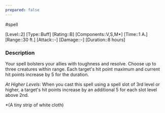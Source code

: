 ```yaml
---
prepared: false
---
```

#spell

[Level::2]
[Type::Buff]
[Rating::B]
[Components::V,S,M*]
[Time::1 A.]
[Range::30 ft.]
[Attack::\-]
[Damage::\-]
[Duration::8 hours]
### Description

Your spell bolsters your allies with toughness and resolve. Choose up to three creatures within range. Each target's hit point maximum and current hit points increase by 5 for the duration.

*At Higher Levels*: When you cast this spell using a spell slot of 3rd level or higher, a target's hit points increase by an additional 5 for each slot level above 2nd.

\*(A tiny strip of white cloth)